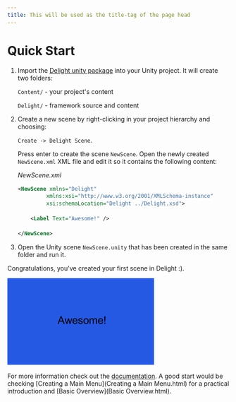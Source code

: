 ```yaml
---
title: This will be used as the title-tag of the page head
---
```


# Quick Start

1. Import the [Delight unity package](link-to-package.html) into your Unity project. It will create two folders:

   `Content/` - your project's content

   `Delight/` - framework source and content

   

2. Create a new scene by right-clicking in your project hierarchy and choosing: 

   `Create -> Delight Scene`. 

   Press enter to create the scene `NewScene`. Open the newly created `NewScene.xml`  XML file and edit it so it contains the following content:

   *NewScene.xml*

   ```xml
   <NewScene xmlns="Delight" 
            xmlns:xsi="http://www.w3.org/2001/XMLSchema-instance"
            xsi:schemaLocation="Delight ../Delight.xsd">
     
       <Label Text="Awesome!" />
   
   </NewScene>
   ```

   

3. Open the Unity scene `NewScene.unity` that has been created in the same folder and run it.

Congratulations, you've created your first scene in Delight :). 

![](awesome.png)

For more information check out the [documentation](Docs.html). A good start would be checking [Creating a Main Menu](Creating a Main Menu.html) for a practical introduction and [Basic Overview](Basic Overview.html).

